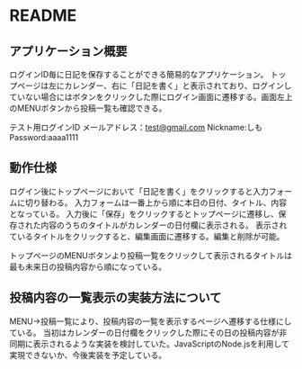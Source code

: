 # README

## アプリケーション概要
ログインID毎に日記を保存することができる簡易的なアプリケーション。
トップページは左にカレンダー、右に「日記を書く」と表示されており、ログインしていない場合にはボタンをクリックした際にログイン画面に遷移する。画面左上のMENUボタンから投稿一覧も確認できる。

テスト用ログインID
メールアドレス：test@gmail.com
Nickname:しも
Password:aaaa1111

## 動作仕様
ログイン後にトップページにおいて「日記を書く」をクリックすると入力フォームに切り替わる。
入力フォームは一番上から順に本日の日付、タイトル、内容となっている。
入力後に「保存」をクリックするとトップページに遷移し、保存された内容のうちのタイトルがカレンダーの日付欄に表示される。
表示されているタイトルをクリックすると、編集画面に遷移する。編集と削除が可能。

トップページのMENUボタンより投稿一覧をクリックして表示されるタイトルは最も未来日の投稿内容から順になっている。

## 投稿内容の一覧表示の実装方法について
MENU→投稿一覧により、投稿内容の一覧を表示するページへ遷移する仕様にしている。
当初はカレンダーの日付欄をクリックした際にその日の投稿内容が非同期に表示されるような実装を検討していた。JavaScriptのNode.jsを利用して実現できないか、今後実装を予定している。
